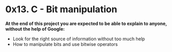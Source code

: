 # 0x13. C - Bit manipulation

**At the end of this project you are expected to be able to explain to anyone, without the help of Google:**

* Look for the right source of information without too much help
* How to manipulate bits and use bitwise operators
